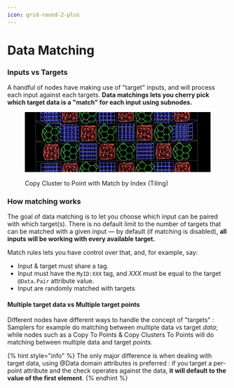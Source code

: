 ```yaml
---
icon: grid-round-2-plus
---
```


# Data Matching

### Inputs vs Targets

A handful of nodes have making use of "target" inputs, and will process each input against each targets. **Data matchings lets you cherry pick which target data is a "match" for each input using subnodes.**

<figure><img src="../../../.gitbook/assets/image (4).png" alt=""><figcaption><p>Copy Cluster to Point with Match by Index (Tiling)</p></figcaption></figure>

### How matching works

The goal of data matching is to let you choose which input can be paired with which target(s). There is no default limit to the number of targets that can be matched with a given input — by default (if matching is disabled), **all inputs will be working with every available target.**

Match rules lets you have control over that, and, for example, say:

* Input & target must share a tag.
* Input must have the `MyID:XXX` tag, and _XXX_ must be equal to the target `@Data.Pair` attribute value.
* Input are randomly matched with targets

#### Multiple target data vs Multiple target points

Different nodes have different ways to handle the concept of "targets" : Samplers for example do matching between multiple data vs target _data_; while nodes such as a Copy To Points & Copy Clusters To Points will do matching between multiple data and target _points_.

{% hint style="info" %}
The only major difference is when dealing with target data, using @Data domain attributes is preferred : if you target a per-point attribute and the check operates against the data, **it will default to the value of the first element**.
{% endhint %}










